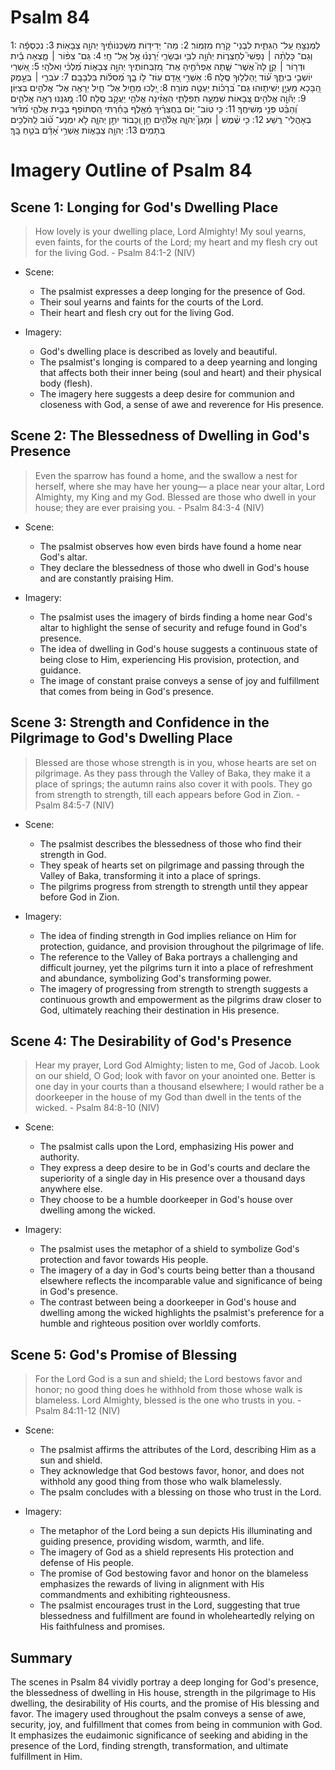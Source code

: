 # Psalm 84
1: לַמְנַצֵּ֥חַ עַֽל־ הַגִּתִּ֑ית לִבְנֵי־ קֹ֥רַח מִזְמֽוֹר׃
2: מַה־ יְּדִיד֥וֹת מִשְׁכְּנוֹתֶ֗יךָ יְהוָ֥ה צְבָאֽוֹת׃
3: נִכְסְפָ֬ה וְגַם־ כָּלְתָ֨ה ׀ נַפְשִׁי֮ לְחַצְר֪וֹת יְה֫וָ֥ה לִבִּ֥י וּבְשָׂרִ֑י יְ֝רַנְּנ֗וּ אֶ֣ל אֵֽל־ חָֽי׃
4: גַּם־ צִפּ֨וֹר ׀ מָ֪צְאָה בַ֡יִת וּדְר֤וֹר ׀ קֵ֥ן לָהּ֮ אֲשֶׁר־ שָׁ֪תָה אֶפְרֹ֫חֶ֥יהָ אֶֽת־ מִ֭זְבְּחוֹתֶיךָ יְהוָ֣ה צְבָא֑וֹת מַ֝לְכִּ֗י וֵאלֹהָֽי׃
5: אַ֭שְׁרֵי יוֹשְׁבֵ֣י בֵיתֶ֑ךָ ע֝֗וֹד יְֽהַלְל֥וּךָ סֶּֽלָה׃
6: אַשְׁרֵ֣י אָ֭דָם עֽוֹז־ ל֥וֹ בָ֑ךְ מְ֝סִלּ֗וֹת בִּלְבָבָֽם׃
7: עֹבְרֵ֤י ׀ בְּעֵ֣מֶק הַ֭בָּכָא מַעְיָ֣ן יְשִׁית֑וּהוּ גַּם־ בְּ֝רָכ֗וֹת יַעְטֶ֥ה מוֹרֶֽה׃
8: יֵ֭לְכוּ מֵחַ֣יִל אֶל־ חָ֑יִל יֵרָאֶ֖ה אֶל־ אֱלֹהִ֣ים בְּצִיּֽוֹן׃
9: יְה֘וָ֤ה אֱלֹהִ֣ים צְ֭בָאוֹת שִׁמְעָ֣ה תְפִלָּתִ֑י הַאֲזִ֨ינָה אֱלֹהֵ֖י יַעֲקֹ֣ב סֶֽלָה׃
10: מָ֭גִנֵּנוּ רְאֵ֣ה אֱלֹהִ֑ים וְ֝הַבֵּ֗ט פְּנֵ֣י מְשִׁיחֶֽךָ׃
11: כִּ֤י טֽוֹב־ י֥וֹם בַּחֲצֵרֶ֗יךָ מֵ֫אָ֥לֶף בָּחַ֗רְתִּי הִ֭סְתּוֹפֵף בְּבֵ֣ית אֱלֹהַ֑י מִ֝דּ֗וּר בְּאָהֳלֵי־ רֶֽשַׁע׃
12: כִּ֤י שֶׁ֨מֶשׁ ׀ וּמָגֵן֮ יְהוָ֪ה אֱלֹ֫הִ֥ים חֵ֣ן וְ֭כָבוֹד יִתֵּ֣ן יְהוָ֑ה לֹ֥א יִמְנַע־ ט֝֗וֹב לַֽהֹלְכִ֥ים בְּתָמִֽים׃
13: יְהוָ֥ה צְבָא֑וֹת אַֽשְׁרֵ֥י אָ֝דָ֗ם בֹּטֵ֥חַ בָּֽךְ׃

# Imagery Outline of Psalm 84

## Scene 1: Longing for God's Dwelling Place

> How lovely is your dwelling place, Lord Almighty! My soul yearns, even faints, for the courts of the Lord; my heart and my flesh cry out for the living God. - Psalm 84:1-2 (NIV)

- Scene:
  - The psalmist expresses a deep longing for the presence of God.
  - Their soul yearns and faints for the courts of the Lord.
  - Their heart and flesh cry out for the living God.

- Imagery:
  - God's dwelling place is described as lovely and beautiful.
  - The psalmist's longing is compared to a deep yearning and longing that affects both their inner being (soul and heart) and their physical body (flesh).
  - The imagery here suggests a deep desire for communion and closeness with God, a sense of awe and reverence for His presence.

## Scene 2: The Blessedness of Dwelling in God's Presence

> Even the sparrow has found a home, and the swallow a nest for herself, where she may have her young— a place near your altar, Lord Almighty, my King and my God. Blessed are those who dwell in your house; they are ever praising you. - Psalm 84:3-4 (NIV)

- Scene:
  - The psalmist observes how even birds have found a home near God's altar.
  - They declare the blessedness of those who dwell in God's house and are constantly praising Him.

- Imagery:
  - The psalmist uses the imagery of birds finding a home near God's altar to highlight the sense of security and refuge found in God's presence.
  - The idea of dwelling in God's house suggests a continuous state of being close to Him, experiencing His provision, protection, and guidance.
  - The image of constant praise conveys a sense of joy and fulfillment that comes from being in God's presence.

## Scene 3: Strength and Confidence in the Pilgrimage to God's Dwelling Place

> Blessed are those whose strength is in you, whose hearts are set on pilgrimage. As they pass through the Valley of Baka, they make it a place of springs; the autumn rains also cover it with pools. They go from strength to strength, till each appears before God in Zion. - Psalm 84:5-7 (NIV)

- Scene:
  - The psalmist describes the blessedness of those who find their strength in God.
  - They speak of hearts set on pilgrimage and passing through the Valley of Baka, transforming it into a place of springs.
  - The pilgrims progress from strength to strength until they appear before God in Zion.

- Imagery:
  - The idea of finding strength in God implies reliance on Him for protection, guidance, and provision throughout the pilgrimage of life.
  - The reference to the Valley of Baka portrays a challenging and difficult journey, yet the pilgrims turn it into a place of refreshment and abundance, symbolizing God's transforming power.
  - The imagery of progressing from strength to strength suggests a continuous growth and empowerment as the pilgrims draw closer to God, ultimately reaching their destination in His presence.

## Scene 4: The Desirability of God's Presence

> Hear my prayer, Lord God Almighty; listen to me, God of Jacob. Look on our shield, O God; look with favor on your anointed one. Better is one day in your courts than a thousand elsewhere; I would rather be a doorkeeper in the house of my God than dwell in the tents of the wicked. - Psalm 84:8-10 (NIV)

- Scene:
  - The psalmist calls upon the Lord, emphasizing His power and authority.
  - They express a deep desire to be in God's courts and declare the superiority of a single day in His presence over a thousand days anywhere else.
  - They choose to be a humble doorkeeper in God's house over dwelling among the wicked.

- Imagery:
  - The psalmist uses the metaphor of a shield to symbolize God's protection and favor towards His people.
  - The imagery of a day in God's courts being better than a thousand elsewhere reflects the incomparable value and significance of being in God's presence.
  - The contrast between being a doorkeeper in God's house and dwelling among the wicked highlights the psalmist's preference for a humble and righteous position over worldly comforts.

## Scene 5: God's Promise of Blessing

> For the Lord God is a sun and shield; the Lord bestows favor and honor; no good thing does he withhold from those whose walk is blameless. Lord Almighty, blessed is the one who trusts in you. - Psalm 84:11-12 (NIV)

- Scene:
  - The psalmist affirms the attributes of the Lord, describing Him as a sun and shield.
  - They acknowledge that God bestows favor, honor, and does not withhold any good thing from those who walk blamelessly.
  - The psalm concludes with a blessing on those who trust in the Lord.

- Imagery:
  - The metaphor of the Lord being a sun depicts His illuminating and guiding presence, providing wisdom, warmth, and life.
  - The imagery of God as a shield represents His protection and defense of His people.
  - The promise of God bestowing favor and honor on the blameless emphasizes the rewards of living in alignment with His commandments and exhibiting righteousness.
  - The psalmist encourages trust in the Lord, suggesting that true blessedness and fulfillment are found in wholeheartedly relying on His faithfulness and promises.

## Summary

The scenes in Psalm 84 vividly portray a deep longing for God's presence, the blessedness of dwelling in His house, strength in the pilgrimage to His dwelling, the desirability of His courts, and the promise of His blessing and favor. The imagery used throughout the psalm conveys a sense of awe, security, joy, and fulfillment that comes from being in communion with God. It emphasizes the eudaimonic significance of seeking and abiding in the presence of the Lord, finding strength, transformation, and ultimate fulfillment in Him.